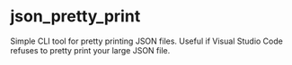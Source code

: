 # json_pretty_print
Simple CLI tool for pretty printing JSON files. Useful if Visual Studio Code refuses to pretty print your large JSON file.
